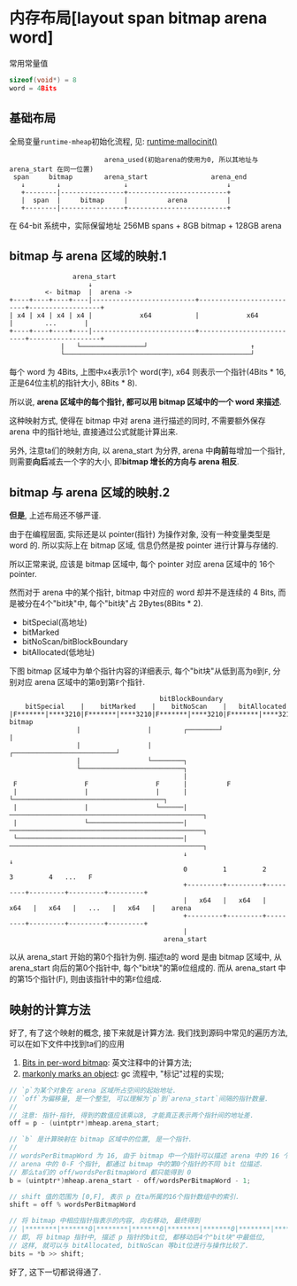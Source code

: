 # 内存布局[layout span bitmap arena word]

<!--
<!key!>: {32a3d702-70db-4cae-852b-5c12ce491afc}
-->

常用常量值

```c++
sizeof(void*) = 8
word = 4Bits
```

## 基础布局

全局变量`runtime·mheap`初始化流程, 见: [runtime·mallocinit()](/src/pkg/runtime/malloc.goc)

```
                        arena_used(初始arena的使用为0, 所以其地址与 arena_start 在同一位置)
 span     bitmap        arena_start                arena_end
   ↓        ↓                ↓                         ↓
   +--------|----------------+-------------------------+
   |  span  |     bitmap     |          arena          |
   +--------|----------------+-------------------------+
```

在 64-bit 系统中，实际保留地址 256MB spans + 8GB bitmap + 128GB arena

## bitmap 与 arena 区域的映射.1

```
                arena_start
                    ↓
         <- bitmap  |  arena ->
+----+----+----+----|--------------------------+--------------------------+------------------+
| x4 | x4 | x4 | x4 |            x64           |            x64           |        ...       |
+----+----+----+----|--------------------------+--------------------------+------------------+
             |   └────────────────┘                          ↑
             └───────────────────────────────────────────────┘
```

每个 word 为 4Bits, 上图中`x4`表示1个 word(字), x64 则表示一个指针(4Bits * 16, 正是64位主机的指针大小, 8Bits * 8).

所以说, **arena 区域中的每个指针, 都可以用 bitmap 区域中的一个 word 来描述**.

这种映射方式, 使得在 bitmap 中对 arena 进行描述的同时, 不需要额外保存 arena 中的指针地址, 直接通过公式就能计算出来.

另外, 注意ta们的映射方向, 以 arena_start 为分界, arena 中**向前**每增加一个指针, 则需要**向后**减去一个字的大小, 即**bitmap 增长的方向与 arena 相反**.

## bitmap 与 arena 区域的映射.2

**但是**, 上述布局还不够严谨.

由于在编程层面, 实际还是以 pointer(指针) 为操作对象, 没有一种变量类型是 word 的. 所以实际上在 bitmap 区域, 信息仍然是按 pointer 进行计算与存储的. 

所以正常来说, 应该是 bitmap 区域中, 每个 pointer 对应 arena 区域中的 16个 pointer. 

然而对于 arena 中的某个指针, bitmap 中对应的 word 却并不是连续的 4 Bits, 而是被分在4个"bit块"中, 每个"bit块"占 2Bytes(8Bits * 2).

- bitSpecial(高地址)
- bitMarked
- bitNoScan/bitBlockBoundary
- bitAllocated(低地址)

下图 bitmap 区域中为单个指针内容的详细表示, 每个"bit块"从低到高为`0`到`F`, 分别对应 arena 区域中的第`0`到第`F`个指针.

```
                                      bitBlockBoundary
    bitSpecial    |    bitMarked    |    bitNoScan    |   bitAllocated
|F*******|****3210|F*******|****3210|F*******|****3210|F*******|****3210|                                    bitmap
                 |                 |        ┌────────┘                 |
                 |                 |        ┌──────────────────────────┘
                 |                 └────────┐
                 └──────────────────────────┐
                                            |
 F                 F                 F      |          F
 |                 |                 |      |          └──────────────────────────────────────┐
 |                 |                 └──────|─────────────────────────────────────────────────┐
 |                 └────────────────────────|─────────────────────────────────────────────────┐
 └──────────────────────────────────────────|─────────────────────────────────────────────────┐
                                            ↓                                                 ↓
                                            0         1         2         3         4   ...   F
                                            +---------+---------+---------+---------+---------+---------+
                                            |   x64   |   x64   |   x64   |   x64   |   ...   |   x64   |    arena
                                            +---------+---------+---------+---------+---------+---------+
                                            |
                                       arena_start
```

以从 arena_start 开始的第0个指针为例. 描述ta的 word 是由 bitmap 区域中, 从 arena_start 向后的第0个指针中, 每个"bit块"的第`0`位组成的. 而从 arena_start 中的第15个指针(F), 则由该指针中的第`F`位组成.

## 映射的计算方法

好了, 有了这个映射的概念, 接下来就是计算方法. 我们找到源码中常见的遍历方法, 可以在如下文件中找到ta们的应用

1. [Bits in per-word bitmap](/src/pkg/runtime/mgc0.c): 英文注释中的计算方法;
2. [markonly marks an object](/src/pkg/runtime/mgc0.c): gc 流程中, "标记"过程的实现;

```c++
// `p`为某个对象在 arena 区域所占空间的起始地址.
// `off`为偏移量, 是一个整型, 可以理解为`p`到`arena_start`间隔的指针数量.
//
// 注意: 指针-指针, 得到的数值应该乘以8, 才能真正表示两个指针间的地址差.
off = p - (uintptr*)mheap.arena_start;

// `b` 是计算映射在 bitmap 区域中的位置, 是一个指针.
//
// wordsPerBitmapWord 为 16, 由于 bitmap 中一个指针可以描述 arena 中的 16 个指针,
// arena 中的 0-F 个指针, 都通过 bitmap 中的第0个指针的不同 bit 位描述.
// 那么ta们的 off/wordsPerBitmapWord 都只能得到 0
b = (uintptr*)mheap.arena_start - off/wordsPerBitmapWord - 1;

// shift 值的范围为 [0,F], 表示 p 在ta所属的16个指针数组中的索引.
shift = off % wordsPerBitmapWord

// 将 bitmap 中相应指针指表示的内容, 向右移动, 最终得到
// |********|*******0|********|*******0|********|*******0|********|*******0|
// 即, 将 bitmap 指针中, 描述 p 指针的bit位, 都移动后4个"bit块"中最低位, 
// 这样, 就可以与 bitAllocated, bitNoScan 等bit位进行与操作比较了.
bits = *b >> shift;
```

好了, 这下一切都说得通了.
